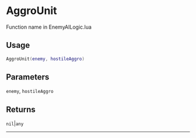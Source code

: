 # AggroUnit
Function name in EnemyAILogic.lua
## Usage
```lua
AggroUnit(enemy, hostileAggro)
```
## Parameters
`enemy`, `hostileAggro`
## Returns
`nil`|`any`

---